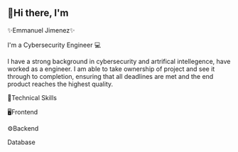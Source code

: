 ## 👋Hi there, I'm 

✨Emmanuel Jimenez✨

I'm a Cybersecurity Engineer 💻

I have a strong background in cybersecurity and artrifical intellegence, have worked as a engineer. I am able to take ownership of project and see it through to completion, ensuring that all deadlines are met and the end product reaches the highest quality. 

💼Technical Skills

🖥️Frontend 


⚙️Backend

Database

 
<!--
**MasterCoyote/MasterCoyote** is a ✨ _special_ ✨ repository because its `README.md` (this file) appears on your GitHub profile.

Here are some ideas to get you started:

- 🔭 I’m currently working on ...
- 🌱 I’m currently learning ...
- 👯 I’m looking to collaborate on ...
- 🤔 I’m looking for help with ...
- 💬 Ask me about ...
- 📫 How to reach me: ...
- 😄 Pronouns: ...
- ⚡ Fun fact: ...
-->
